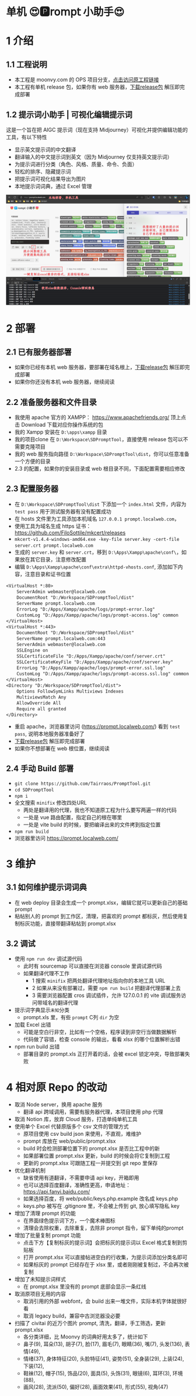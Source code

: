 # 单机 😍🅿𝗋𝗈𝗆𝗉𝗍 小助手😍 

# 1 介绍
## 1.1 工程说明
 - 本工程是 moonvy.com 的 OPS 项目分支，[点击访问原工程链接](https://github.com/Moonvy/OpenPromptStudio)
 - 本工程有单机 release 包，如果你有 web 服务器，[下载release包](https://github.com/Tairraos/PromptTool/releases) 解压即完成部署

## 1.2 提示词小助手 | 可视化编辑提示词

这是一个旨在把 AIGC 提示词（现在支持 Midjourney）可视化并提供编辑功能的工具，有以下特性

 -   显示英文提示词的中文翻译
 -   翻译输入的中文提示词到英文（因为 Midjourney 仅支持英文提示词）
 -   为提示词进行分类（角色、风格、质量、命令、负面）
 -   轻松的排序、隐藏提示词
 -   把提示词可视化结果导出为图片
 -   本地提示词词典，通过 Excel 管理

![工具截图](screenshot.png)

# 2 部署
## 2.1 已有服务器部署
 - 如果你已经有本机 web 服务器，要部署在域名根上，[下载release包](https://github.com/Tairraos/PromptTool/releases) 解压即完成部署
 - 如果你你还没有本机 web 服务器，继续阅读

## 2.2 准备服务器和文件目录
 - 我使用 apache 官方的 XAMPP： https://www.apachefriends.org/ 顶上点击 Download 下载对应你操作系统的包
 - 我的 Xampp 安装在 `D:\apps\xampp` 目录
 - 我的项目clone 在 `D:\Workspace\SDPromptTool`，直接使用 release 包可以不需要克隆项目
 - 我的 web 服务指向路径 `D:\Workspace\SDPromptTool\dist`，你可以任意准备一个方便的目录
 - 2.3 的配置，如果你的安装目录或 web 根目录不同，下面配置需要相应修改

## 2.3 配置服务器
 - 在 `D:\Workspace\SDPromptTool\dist` 下添加一个 `index.html` 文件，内容为 `test pass` 用于测试服务器有没有配置成功
 - 在 hosts 文件里为工具添加本机域名 `127.0.0.1 prompt.localweb.com`，
 - 使用工具为域名生成 https 证书： https://github.com/FiloSottile/mkcert/releases
 - `mkcert-v1.4.4-windows-amd64.exe -key-file server.key -cert-file server.crt prompt.localweb.com`
 - 生成的 `server.key` 和 `server.crt`，移到 `D:\Apps\Xampp\apache\conf\`，如果放在其它目录，注意修改配置
 - 编辑 `D:\Apps\Xampp\apache\conf\extra\httpd-vhosts.conf`, 添加如下内容，注意目录和证书位置
```
<VirtualHost *:80>
    ServerAdmin webmaster@localweb.com
    DocumentRoot "D:/Workspace/SDPromptTool/dist"
    ServerName prompt.localweb.com
    ErrorLog "D:/Apps/Xampp/apache/logs/prompt-error.log"
    CustomLog "D:/Apps/Xampp/apache/logs/prompt-access.log" common
</VirtualHost>
<VirtualHost *:443>
    DocumentRoot "D:/Workspace/SDPromptTool/dist"
    ServerName prompt.localweb.com:443
    ServerAdmin webmaster@localweb.com
    SSLEngine on
    SSLCertificateFile "D:/Apps/Xampp/apache/conf/server.crt"
    SSLCertificateKeyFile "D:/Apps/Xampp/apache/conf/server.key"
    ErrorLog "D:/Apps/Xampp/apache/logs/prompt-error.ssl.log"
    CustomLog "D:/Apps/Xampp/apache/logs/prompt-access.ssl.log" common
</VirtualHost>                       
<Directory "D:/Workspace/SDPromptTool/dist">
    Options FollowSymLinks Multiviews Indexes
    MultiviewsMatch Any
    AllowOverride All
    Require all granted
</Directory>
```
 - 重启 apache，浏览器里访问 (https://prompt.localweb.com/) 看到 `test pass`, 说明本地服务器准备好了
 - [下载release包](https://github.com/Tairraos/PromptTool/releases) 解压即完成部署
 - 如果你不想部署在 web 根位置，继续阅读

## 2.4 手动 Build 部署
 - `git clone https://github.com/Tairraos/PromptTool.git`
 - `cd SDPromptTool`
 - `npm i`
 - 全文搜索 `minifix` 修改四处URL
     - 两处是翻译用的代理，我也不知道原工程为什么要写两遍一样的代码
     - 一处是 vue 路由配置，指定自己的根在哪里
     - 一处是 vite build 的时候，要把编译出来的文件拷到指定位置
 - `npm run build`
 - 浏览器里访问 https://prompt.localweb.com/

# 3 维护
## 3.1 如何维护提示词词典
 - 在 web deploy 目录会生成一个 prompt.xlsx，编辑它就可以更新自己的基础 prompt
 - 粘帖别人的 prompt 到工作区，清理，把喜欢的 prompt 都标灰，然后使用复制标灰功能，直接带翻译粘帖到 prompt.xlsx

## 3.2 调试
 - 使用 `npm run dev` 调试源代码
     - 此时有 sourcemap 可以直接在浏览器 console 里调试源代码
     - 如果翻译代理不工作
         - 1 搜索 `minifix` 把两处翻译代理地址指向你的本地工具 URL
         - 2 如果从来没有部署过，需要 `npm run build` 把翻译代理部署上去
         - 3 需要浏览器配置 cros 调试插件，允许 127.0.0.1 的 vite 调试服务访问带域名的翻译代理
 - 提示词字典显示`未知`分类
     - prompt.xls 里，有些 `prompt` C列 `dir` 为空
 - 加载 Excel 出错
     - 可能是空白行非空，比如有一个空格，程序读到非空行当做数据解析
     - 代码做了容错，检查 console 的输出，看看 xlsx 的哪个位置解析出错
 - npm run build 出错
     - 部署目录的 prompt.xls 正打开着的话，会被 excel 锁定冲突，导致部署失败

# 4 相对原 Repo 的改动

 - 取消 Node server，换用 apache 服务
     - 翻译 api 跨域调用，需要有服务器代理，本项目使用 php 代理
 - 取消 Notion 库，放弃 Cloud 服务，打造单纯单机工具
 - 使用单个 Excel 代替原版多个 csv 文件的管理方式
     - 原项目使用 csv build json 来使用，不直观，难维护
     - prompt 库放在 web/public/prompt.xlsx
     - build 时会检测部署位置下的 prompt.xlsx 是否比工程中的新
     - 如果部署位置 prompt.xlsx 更新，build 的时候会将它复制到工程
     - 更新的 prompt.xlsx 可跟随工程一并提交到 git repo 里保存
 - 优化翻译机制
     - 缺省使用有道翻译，不需要申请 api key，开箱即用
     - 也可以选择百度翻译，准确性更高，申请地址：https://api.fanyi.baidu.com/
     - 如果选择百度，将 web/public/keys.php.example 改名成 keys.php
     - keys.php 被写在 .gitignore 里，不会被上传到 git, 放心填写隐私 key
 - 增加了清理 prompt 的功能
     - 在界面绿色提示词下方，一个魔术棒图标
     - 清理会去除权重，去除重复，去除非 prompt 指令，留下单纯的prompt
 - 增加了批量复制 prompt 功能
     - 点击下方【复制标灰的提示词】会把标灰的提示词以 Excel 格式复制到剪贴板
     - 打开 prompt.xlsx 可以直接帖进空白的行收集，为提示词添加分类名即可
     - 如果标灰的 prompt 已经存在于 xlsx 里，或者刚刚被复制过，不会再次被复制
 - 增加了未知提示词样式
     - 在 prompt.xlsx 里没有的 prompt 底部会显示一条红线
 - 取消原项目无用的内容
     - 取消引用的外部 webfont，会 build 出来一堆文件，实际本机字体就很好看
     - 取消 legacy build，兼容中古浏览器没必要
 - 扫描了 civitai 的近万个图片 prompt, 清洗，翻译，手工筛选，更新 prompt.xlsx
     - 各分类详细，比 Moonvy 的词典好用太多了，统计如下
     - 鼻子(9), 耳朵(13), 胡子(7), 脸(17), 眉毛(7), 眼睛(36), 嘴(7), 头发(136), 表情(49),
     - 情绪(37), 身体特征(20), 头脸特征(41), 姿势(51), 全身装(29), 上装(24), 下装(12), 
     - 鞋袜(12), 帽子(15), 饰品(20), 面具(5), 头饰(31), 眼镜(6), 耳环(3), 环境(88), 
     - 画风(28), 流派(50), 偏好(28), 画面效果(41), 形式(55), 视角(47)
